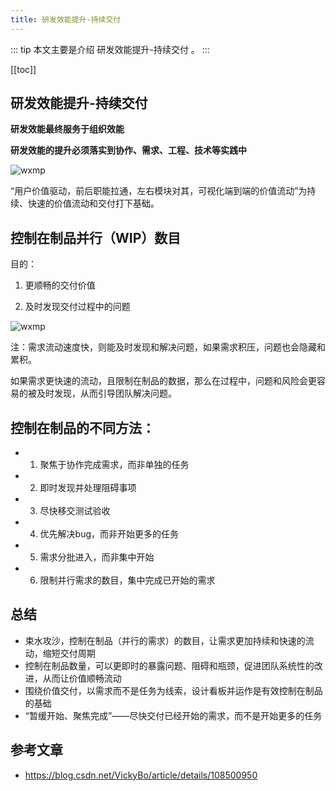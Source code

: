 ```yaml
---
title: 研发效能提升-持续交付
---
```


::: tip
本文主要是介绍 研发效能提升-持续交付 。
:::

[[toc]]

## 研发效能提升-持续交付

**研发效能最终服务于组织效能**

**研发效能的提升必须落实到协作、需求、工程、技术等实践中**


<img class= "zoom-custom-imgs" :src="$withBase('/assets/img/projprod/rdeffciencypromote/shiping-1.png')" alt="wxmp">

“用户价值驱动，前后职能拉通，左右模块对其，可视化端到端的价值流动”为持续、快速的价值流动和交付打下基础。

## 控制在制品并行（WIP）数目

目的：

1. 更顺畅的交付价值

2. 及时发现交付过程中的问题

<img class= "zoom-custom-imgs" :src="$withBase('/assets/img/projprod/rdeffciencypromote/shiping-2.png')" alt="wxmp">

 

注：需求流动速度快，则能及时发现和解决问题，如果需求积压，问题也会隐藏和累积。

如果需求更快速的流动，且限制在制品的数据，那么在过程中，问题和风险会更容易的被及时发现，从而引导团队解决问题。

## 控制在制品的不同方法：

- 1. 聚焦于协作完成需求，而非单独的任务
- 2. 即时发现并处理阻碍事项
- 3. 尽快移交测试验收
- 4. 优先解决bug，而非开始更多的任务
- 5. 需求分批进入，而非集中开始
- 6. 限制并行需求的数目，集中完成已开始的需求

## 总结

- 束水攻沙，控制在制品（并行的需求）的数目，让需求更加持续和快速的流动，缩短交付周期
- 控制在制品数量，可以更即时的暴露问题、阻碍和瓶颈，促进团队系统性的改进，从而让价值顺畅流动
- 围绕价值交付，以需求而不是任务为线索，设计看板并运作是有效控制在制品的基础
- “暂缓开始、聚焦完成”——尽快交付已经开始的需求，而不是开始更多的任务

## 参考文章
* https://blog.csdn.net/VickyBo/article/details/108500950
